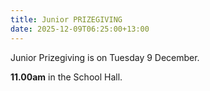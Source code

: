 ```yaml
---
title: Junior PRIZEGIVING
date: 2025-12-09T06:25:00+13:00
---
```

Junior Prizegiving is on Tuesday 9 December.

**11.00am** in the School Hall.
